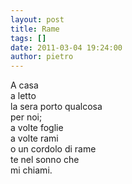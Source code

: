 ```yaml
---
layout: post
title: Rame
tags: []
date: 2011-03-04 19:24:00
author: pietro
---
```

<div dir="ltr" style="text-align: left">A casa<br/>a letto<br/>la sera porto qualcosa<br/>per noi;<br/>a volte foglie<br/>a volte rami<br/>o un cordolo di rame<br/>te nel sonno&nbsp;che<br/>mi chiami.<br/>
